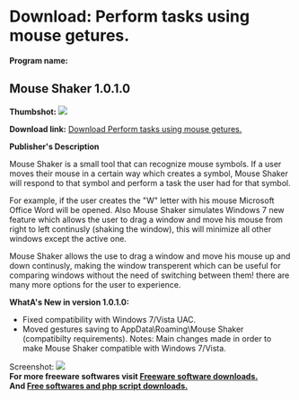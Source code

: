 # Download: Perform tasks using mouse getures.

**Program name:**

## Mouse Shaker 1.0.1.0

  
**Thumbshot:** ![](http://www.freewarefiles.com/screenshot/mouseshaker_md.jpg)   
  
**Download link:** [Download Perform tasks using mouse getures.](http://freesoftwares.boysofts.com/Mouse-Shaker_program_53319.html)  
  


**Publisher's Description**  
  


Mouse Shaker is a small tool that can recognize mouse symbols. If a user moves their mouse in a certain way which creates a symbol, Mouse Shaker will respond to that symbol and perform a task the user had for that symbol. 

For example, if the user creates the "W" letter with his mouse Microsoft Office Word will be opened. Also Mouse Shaker simulates Windows 7 new feature which allows the user to drag a window and move his mouse from right to left continusly (shaking the window), this will minimize all other windows except the active one.

Mouse Shaker allows the use to drag a window and move his mouse up and down continusly, making the window transperent which can be useful for comparing windows without the need of switching between them! there are many more options for the user to experience.

**WhatA's New in version 1.0.1.0:**

  * Fixed compatibility with Windows 7/Vista UAC. 
  * Moved gestures saving to AppData\Roaming\Mouse Shaker (compatibilty requirements). 
Notes: Main changes made in order to make Mouse Shaker compatible with Windows 7/Vista. 

  
  
Screenshot: ![](http://www.freewarefiles.com/screenshot/mouseshaker.jpg)   
**For more freeware softwares visit [Freeware software downloads.](http://freesoftwares.boysofts.com/)**   
**And [Free softwares and php script downloads.](http://www.boysofts.com/)**
